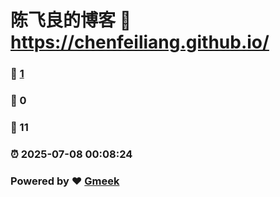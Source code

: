 # 陈飞良的博客 :link: https://chenfeiliang.github.io/ 
### :page_facing_up: [1](https://chenfeiliang.github.io//tag.html) 
### :speech_balloon: 0 
### :hibiscus: 11 
### :alarm_clock: 2025-07-08 00:08:24 
### Powered by :heart: [Gmeek](https://github.com/Meekdai/Gmeek)

